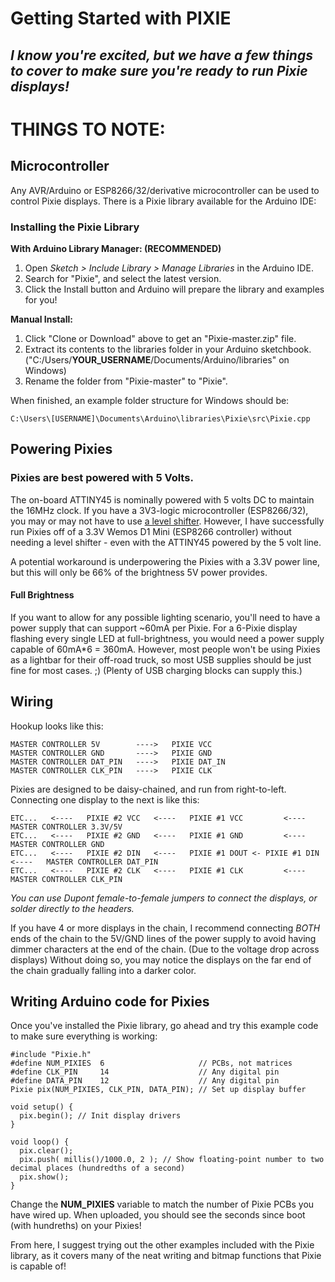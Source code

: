 # Getting Started with PIXIE

## *I know you're excited, but we have a few things to cover to make sure you're ready to run Pixie displays!*

# THINGS TO NOTE:

## Microcontroller

Any AVR/Arduino or ESP8266/32/derivative microcontroller can be used to control Pixie displays. There is a Pixie library available for the Arduino IDE:

### Installing the Pixie Library

**With Arduino Library Manager: (RECOMMENDED)**

1. Open *Sketch > Include Library > Manage Libraries* in the Arduino IDE.
2. Search for "Pixie", and select the latest version.
3. Click the Install button and Arduino will prepare the library and examples for you!

**Manual Install:**

1. Click "Clone or Download" above to get an "Pixie-master.zip" file.
2. Extract its contents to the libraries folder in your Arduino sketchbook. ("C:/Users/**YOUR_USERNAME**/Documents/Arduino/libraries" on Windows)
3. Rename the folder from "Pixie-master" to "Pixie".

When finished, an example folder structure for Windows should be:

    C:\Users\[USERNAME]\Documents\Arduino\libraries\Pixie\src\Pixie.cpp

## Powering Pixies

### Pixies are best powered with 5 Volts.

The on-board ATTINY45 is nominally powered with 5 volts DC to maintain the 16MHz clock. If you have a 3V3-logic microcontroller (ESP8266/32), you may or may not have to use [a level shifter](https://www.adafruit.com/product/1787). However, I have successfully run Pixies off of a 3.3V Wemos D1 Mini (ESP8266 controller) without needing a level shifter - even with the ATTINY45 powered by the 5 volt line.

A potential workaround is underpowering the Pixies with a 3.3V power line, but this will only be 66% of the brightness 5V power provides.

#### Full Brightness

If you want to allow for any possible lighting scenario, you'll need to have a power supply that can support ~60mA per Pixie. For a 6-Pixie display flashing every single LED at full-brightness, you would need a power supply capable of 60mA*6 = 360mA. However, most people won't be using Pixies as a lightbar for their off-road truck, so most USB supplies should be just fine for most cases. ;) (Plenty of USB charging blocks can supply this.)

## Wiring

Hookup looks like this:

    MASTER CONTROLLER 5V        ---->   PIXIE VCC
    MASTER CONTROLLER GND       ---->   PIXIE GND
    MASTER CONTROLLER DAT_PIN   ---->   PIXIE DAT_IN
    MASTER CONTROLLER CLK_PIN   ---->   PIXIE CLK

Pixies are designed to be daisy-chained, and run from right-to-left. Connecting one display to the next is like this:

    ETC...   <----   PIXIE #2 VCC   <----   PIXIE #1 VCC         <----              MASTER CONTROLLER 3.3V/5V
    ETC...   <----   PIXIE #2 GND   <----   PIXIE #1 GND         <----              MASTER CONTROLLER GND
    ETC...   <----   PIXIE #2 DIN   <----   PIXIE #1 DOUT <- PIXIE #1 DIN   <----   MASTER CONTROLLER DAT_PIN
    ETC...   <----   PIXIE #2 CLK   <----   PIXIE #1 CLK         <----              MASTER CONTROLLER CLK_PIN

*You can use Dupont female-to-female jumpers to connect the displays, or solder directly to the headers.*

If you have 4 or more displays in the chain, I recommend connecting *BOTH* ends of the chain to the 5V/GND lines of the power supply to avoid having dimmer characters at the end of the chain. (Due to the voltage drop across displays) Without doing so, you may notice the displays on the far end of the chain gradually falling into a darker color.

## Writing Arduino code for Pixies

Once you've installed the Pixie library, go ahead and try this example code to make sure everything is working:

    #include "Pixie.h"
    #define NUM_PIXIES  6                     // PCBs, not matrices
    #define CLK_PIN     14                    // Any digital pin
    #define DATA_PIN    12                    // Any digital pin
    Pixie pix(NUM_PIXIES, CLK_PIN, DATA_PIN); // Set up display buffer
    
    void setup() {
      pix.begin(); // Init display drivers
    }
    
    void loop() {
      pix.clear();
      pix.push( millis()/1000.0, 2 ); // Show floating-point number to two decimal places (hundredths of a second)
      pix.show();
    }
    
Change the **NUM_PIXIES** variable to match the number of Pixie PCBs you have wired up. When uploaded, you should see the seconds since boot (with hundreths) on your Pixies!

From here, I suggest trying out the other examples included with the Pixie library, as it covers many of the neat writing and bitmap functions that Pixie is capable of!

